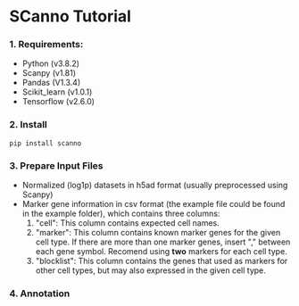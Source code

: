 # SCanno Tutorial

### 1. Requirements:
- Python (v3.8.2)
- Scanpy (v1.81)
- Pandas (V1.3.4)
- Scikit_learn (v1.0.1)
- Tensorflow (v2.6.0)


### 2. Install
`pip install scanno`


### 3. Prepare Input Files
- Normalized (log1p) datasets in h5ad format (usually preprocessed using Scanpy)
- Marker gene information in csv format (the example file could be found in the example folder), which contains three columns:  
	1) "cell": This column contains expected cell names.  
	2) "marker": This column contains known marker genes for the given cell type. If there are more than one marker genes, insert "," between each gene symbol. Recomend using **two** markers for each cell type.
	3) "blocklist": This column contains the genes that used as markers for other cell types, but may also expressed in the given cell type.  
	

### 4. Annotation
